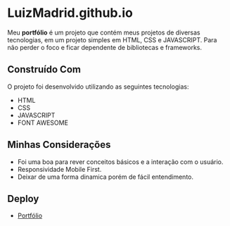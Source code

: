 # LuizMadrid.github.io

Meu **portfólio** é um projeto que contém meus projetos de diversas tecnologias, em um projeto simples em HTML, CSS e JAVASCRIPT. Para não perder o foco e ficar dependente de bibliotecas e frameworks.

## Construído Com

O projeto foi desenvolvido utilizando as seguintes tecnologias:

- HTML
- CSS
- JAVASCRIPT
- FONT AWESOME

## Minhas Considerações

- Foi uma boa para rever conceitos básicos e a interação com o usuário.
- Responsividade Mobile First.
- Deixar de uma forma dinamica porém de fácil entendimento.

## Deploy

- [Portfólio](https://luizmadrid.github.io/)
